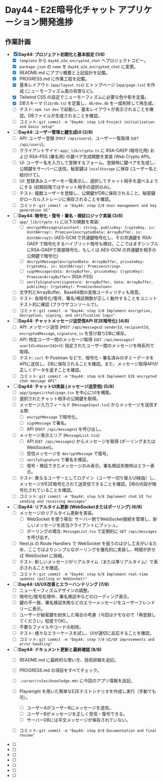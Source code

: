 # Day44 - E2E暗号化チャット アプリケーション開発進捗

## 作業計画

- [x] **Day44: プロジェクト初期化と基本設定 (1/8)**
    - [x] `template` から `day44_e2e_encrypted_chat` へプロジェクトコピー。
    - [x] `package.json` の `name` を `day44_e2e_encrypted_chat` に変更。
    - [x] README.md にアプリ概要と上記設計を記載。
    - [x] PROGRESS.md に作業工程を記載。
    - [x] 基本レイアウト (`app/layout.tsx`) とトップページ (`app/page.tsx`) を作成 (ニューモーフィズム風の背景など)。
    - [x] Tailwind CSS の設定でニューモーフィズムに必要な色や影を定義。
    - [x] DBスキーマ (`lib/db.ts`) を定義し、`db/dev.db` を一度削除して再生成。
    - [ ] テスト: `npm run dev` で起動し、基本レイアウトが表示されることを確認。DBファイルが生成されることを確認。
    - [ ] コミット: `git commit -m "Day44: step 1/8 Project initialization and basic setup"`

- [ ] **Day44: ユーザー管理と鍵生成UI (2/8)**
    - [ ] API: ユーザー登録 (`POST /api/users`)、ユーザー一覧取得 (`GET /api/users`)。
    - [ ] クライアントサイド: `app/_lib/crypto.ts` に RSA-OAEP (暗号化用) および RSA-PSS (署名用) の鍵ペア生成関数を実装 (Web Crypto API)。
    - [ ] UI: ユーザー名を入力して登録するフォーム。登録時に鍵ペアを生成し、公開鍵をサーバーに送信。秘密鍵は `localStorage` に保存 (ユーザー名と紐付けて)。
    - [ ] UI: 登録済みユーザーを一覧表示し、選択してチャット相手を選べるようにする (初期段階ではチャット相手の選択のみ)。
    - [ ] テスト: 複数ユーザーを登録し、公開鍵がDBに保存されること、秘密鍵がローカルストレージに保存されることを確認。
    - [ ] コミット: `git commit -m "Day44: step 2/8 User management and key generation UI"`

- [ ] **Day44: 暗号化・復号・署名・検証ロジック実装 (3/8)**
    - [ ] `app/_lib/crypto.ts` に以下の関数を実装:
        - [ ] `encryptMessage(plaintext: string, publicKey: CryptoKey, iv: Uint8Array): Promise<{encryptedData: ArrayBuffer, iv: Uint8Array}>` (AES-GCM で共通鍵暗号化し、その共通鍵を RSA-OAEP で暗号化するハイブリッド暗号も検討。ここではまずシンプルにRSA-OAEPで直接暗号化、もしくは AES-GCM の共通鍵を相手の公開鍵で暗号化)
        - [ ] `decryptMessage(encryptedData: ArrayBuffer, privateKey: CryptoKey, iv: Uint8Array): Promise<string>`
        - [ ] `signMessage(data: ArrayBuffer, privateKey: CryptoKey): Promise<ArrayBuffer>` (RSA-PSS)
        - [ ] `verifySignature(signature: ArrayBuffer, data: ArrayBuffer, publicKey: CryptoKey): Promise<boolean>`
    - [ ] 文字列とArrayBuffer、Base64間の変換ユーティリティも用意。
    - [ ] テスト: 各暗号化/復号、署名/検証関数が正しく動作することをユニットテスト的に確認 (ブラウザコンソールで)。
    - [ ] コミット: `git commit -m "Day44: step 3/8 Implement encryption, decryption, signing, and verification logic"`

- [ ] **Day44: チャットメッセージ送受信API (E2E暗号化) (4/8)**
    - [ ] API: メッセージ送信 (`POST /api/messages`): `senderId`, `recipientId`, `encryptedMessage`, `signature`, `iv` を受け取りDBに保存。
    - [ ] API: 特定ユーザー間のメッセージ取得 (`GET /api/messages?userId1=X&userId2=Y`): 指定されたユーザー間のメッセージを時系列で取得。
    - [ ] テスト: `curl` や Postman などで、暗号化・署名済みのダミーデータをAPIに送信し、DBに保存されることを確認。また、メッセージ取得APIが正しくデータを返すことを確認。
    - [ ] コミット: `git commit -m "Day44: step 4/8 Implement E2E encrypted chat message API"`

- [ ] **Day44: チャットUI実装 (メッセージ送受信) (5/8)**
    - [ ] `app/(pages)/chat/page.tsx` を中心にUIを構築。
    - [ ] 選択されたチャット相手の公開鍵を取得。
    - [ ] メッセージ入力フィールド (`MessageInput.tsx`) からメッセージを送信する際:
        - [ ] `encryptMessage` で暗号化。
        - [ ] `signMessage` で署名。
        - [ ] API (`POST /api/messages`) を呼び出し。
    - [ ] メッセージ表示エリア (`MessageList.tsx`):
        - [ ] API (`GET /api/messages`) からメッセージを取得 (ポーリングまたはWebSocket)。
        - [ ] 受信メッセージを `decryptMessage` で復号。
        - [ ] `verifySignature` で署名を検証。
        - [ ] 復号・検証できたメッセージのみ表示。署名検証失敗時はエラー表示。
    - [ ] テスト: 異なるユーザーとしてログイン（ユーザー切り替えUI経由）し、メッセージがE2E暗号化されて送受信できることを確認。DBの内容が暗号化されていることを確認。
    - [ ] コミット: `git commit -m "Day44: step 5/8 Implement chat UI for sending and receiving messages"`

- [ ] **Day44: リアルタイム更新 (WebSocketまたはポーリング) (6/8)**
    - [ ] メッセージのリアルタイム更新を実装。
        - [ ] WebSocket を使う場合: サーバー側でWebSocket接続を管理し、新しいメッセージを該当クライアントにプッシュ。
        - [ ] ポーリングの場合: `MessageList.tsx` で定期的に `GET /api/messages` を呼び出す。
    - [ ] Next.js の Route Handlers で WebSocket を扱うのは少し工夫がいるため、ここではよりシンプルなポーリングを優先的に実装し、時間が許せば WebSocket に挑戦。
    - [ ] テスト: 新しいメッセージがリアルタイム（または準リアルタイム）で表示されることを確認。
    - [ ] コミット: `git commit -m "Day44: step 6/8 Implement real-time updates (polling or WebSocket)"`

- [ ] **Day44: UI/UX改善とエラーハンドリング (7/8)**
    - [ ] ニューモーフィズムデザインの調整。
    - [ ] 暗号化/復号処理中、署名検証中などのローディング表示。
    - [ ] 鍵の不一致、署名検証失敗などのエラーメッセージをユーザーフレンドリーに表示。
    - [ ] ユーザーが秘密鍵を紛失した場合の考慮（今回はデモなので「再登録してください」程度でOK）。
    - [ ] 不要なファイルやコードの削除。
    - [ ] テスト: 様々なエラーケースを試し、UIが適切に反応することを確認。
    - [ ] コミット: `git commit -m "Day44: step 7/8 UI/UX improvements and error handling"`

- [ ] **Day44: ドキュメント更新と最終確認 (8/8)**
    - [ ] README.md に最終的な使い方、技術詳細を追記。
    - [ ] PROGRESS.md の項目をすべてチェック。
    - [ ] `.cursor/rules/knowledge.mdc` に今回のアプリ情報を追記。
    - [ ] Playwright を用いた簡単なE2Eテストシナリオを作成し実行（手動でも可）。
        - [ ] ユーザーAがユーザーBにメッセージを送信。
        - [ ] ユーザーBがメッセージを正しく受信・復号できる。
        - [ ] サーバーDBには平文メッセージが保存されていない。
    - [ ] コミット: `git commit -m "Day44: step 8/8 Documentation and final review"`


- [ ] 
- [ ] 
- [ ] 
- [ ] 
- [ ] 
- [ ] 
- [ ] 

